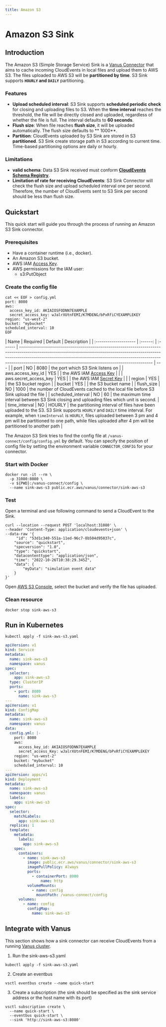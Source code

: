 ```yaml
---
title: Amazon S3
---
```


# Amazon S3 Sink

## Introduction

The Amazon S3 (Simple Storage Service) Sink is a [Vanus Connector][vc] that aims to cache incoming CloudEvents in local
files and upload them to AWS S3. The files uploaded to AWS S3 will be **partitioned by time**. S3 Sink
supports **`HOURLY` and `DAILY`** partitioning.

### Features

- **Upload scheduled interval**: S3 Sink supports **scheduled periodic check** for closing and uploading files to S3.
  When the **time interval** reaches the threshold, the file will be directly closed and uploaded, regardless of whether
  the file is full. The interval defaults to **60 seconds**.
- **Flush size**: When file reaches **flush size**, it will be uploaded automatically. The flush size defaults to **
  1000**.
- **Partition**: CloudEvents uploaded by S3 Sink are stored in S3 **partitioned**. S3 Sink create storage path in S3
  according to current time. Time-based partitioning options are daily or hourly.

### Limitations

- **valid schema**: Data S3 Sink received must conform **[CloudEvents Schema Registry][ce-schema]**.
- **Limitation of rate for receiving CloudEvents**: S3 Sink Connector will check the flush size and upload scheduled
  interval one per second. Therefore, the number of CloudEvents sent to S3 Sink per second should be less than flush
  size.

## Quickstart

This quick start will guide you through the process of running an Amazon S3 Sink connector.

### Prerequisites

- Have a container runtime (i.e., docker).
- An Amazon S3 bucket.
- AWS IAM [Access Key][accesskey].
- AWS permissions for the IAM user:
  - s3:PutObject

### Create the config file

```shell
cat << EOF > config.yml
port: 8080
aws:
  access_key_id: AKIAIOSFODNN7EXAMPLE
  secret_access_key: wJalrXUtnFEMI/K7MDENG/bPxRfiCYEXAMPLEKEY
region: "us-west-2"
bucket: "mybucket"
scheduled_interval: 10
EOF
```

| Name                  | Required | Default | Description                                                                                                                                                                                                                                                                                                   |
| :-------------------- | :------: | :------ | ------------------------------------------------------------------------------------------------------------------------------------------------------------------------------------------------------------------------------------------------------------------------------------------------------------- | --- |
| port                  |    NO    | 8080    | the port which S3 Sink listens on                                                                                                                                                                                                                                                                             |
| aws.access_key_id     |   YES    |         | the AWS IAM [Access Key][accesskey]                                                                                                                                                                                                                                                                           |     |
| aws.secret_access_key |   YES    |         | the AWS IAM [Secret Key][accesskey]                                                                                                                                                                                                                                                                           |     |
| region                |   YES    |         | the S3 bucket region                                                                                                                                                                                                                                                                                          |
| bucket                |   YES    |         | the S3 bucket name                                                                                                                                                                                                                                                                                            |
| flush_size            |    NO    | 1000    | the number of CloudEvents cached to the local file before S3 Sink upload the file                                                                                                                                                                                                                             |
| scheduled_interval    |    NO    | 60      | the maximum time interval between S3 Sink closing and uploading files which unit is second.                                                                                                                                                                                                                   |
| time_interval         |    NO    | HOURLY  | the partitioning interval of files have been uploaded to the S3. S3 Sink supports `HOURLY` and `DAILY` time interval. For example, when `timeInterval` is `HOURLY`, files uploaded between 3 pm and 4 pm will be partitioned to one path, while files uploaded after 4 pm will be partitioned to another path |

The Amazon S3 Sink tries to find the config file at `/vanus-connect/config/config.yml` by default. You can specify the
position of config file by setting the environment variable `CONNECTOR_CONFIG` for your connector.

### Start with Docker

```shell
docker run -it --rm \
  -p 31080:8080 \
  -v ${PWD}:/vanus-connect/config \
  --name sink-aws-s3 public.ecr.aws/vanus/connector/sink-aws-s3
```

### Test

Open a terminal and use following command to send a CloudEvent to the Sink.

```shell
curl --location --request POST 'localhost:31080' \
--header 'Content-Type: application/cloudevents+json' \
--data-raw '{
     "id": "53d1c340-551a-11ed-96c7-8b504d95037c",
    "source": "quickstart",
    "specversion": "1.0",
    "type": "quickstart",
    "datacontenttype": "application/json",
    "time": "2022-10-26T10:38:29.345Z",
    "data": {
        "myData": "simulation event data"
    }
}'
```

Open [AWS S3 Console](https://s3.console.aws.amazon.com), select the bucket and verify the file has uploaded.

### Clean resource

```shell
docker stop sink-aws-s3
```

## Run in Kubernetes

```shell
kubectl apply -f sink-aws-s3.yaml
```

```yaml
apiVersion: v1
kind: Service
metadata:
  name: sink-aws-s3
  namespace: vanus
spec:
  selector:
    app: sink-aws-s3
  type: ClusterIP
  ports:
    - port: 8080
      name: sink-aws-s3
---
apiVersion: v1
kind: ConfigMap
metadata:
  name: sink-aws-s3
  namespace: vanus
data:
  config.yml: |-
    port: 8080
    aws:
      access_key_id: AKIAIOSFODNN7EXAMPLE
      secret_access_Key: wJalrXUtnFEMI/K7MDENG/bPxRfiCYEXAMPLEKEY
    region: "us-west-2"
    bucket: "mybucket"
    scheduled_interval: 10
---
apiVersion: apps/v1
kind: Deployment
metadata:
  name: sink-aws-s3
  namespace: vanus
  labels:
    app: sink-aws-s3
spec:
  selector:
    matchLabels:
      app: sink-aws-s3
  replicas: 1
  template:
    metadata:
      labels:
        app: sink-aws-s3
    spec:
      containers:
        - name: sink-aws-s3
          image: public.ecr.aws/vanus/connector/sink-aws-s3
          imagePullPolicy: Always
          ports:
            - containerPort: 8080
                name: http
          volumeMounts:
            - name: config
              mountPath: /vanus-connect/config
      volumes:
        - name: config
          configMap:
            name: sink-aws-s3
```

## Integrate with Vanus

This section shows how a sink connector can receive CloudEvents from a
running [Vanus cluster](https://github.com/linkall-labs/vanus).

1. Run the sink-aws-s3.yaml

```shell
kubectl apply -f sink-aws-s3.yaml
```

2. Create an eventbus

```shell
vsctl eventbus create --name quick-start
```

3. Create a subscription (the sink should be specified as the sink service address or the host name with its port)

```shell
vsctl subscription create \
  --name quick-start \
  --eventbus quick-start \
  --sink 'http://sink-aws-s3:8080'
```

[vc]: https://www.vanus.dev/introduction/concepts#vanus-connect
[accesskey]: https://docs.aws.amazon.com/IAM/latest/UserGuide/id_credentials_access-keys.html
[ce-schema]: https://github.com/cloudevents/spec/blob/main/schemaregistry/spec.md
